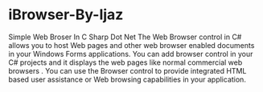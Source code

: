 # iBrowser-By-Ijaz
Simple Web Broser In C Sharp Dot Net
The Web Browser control in C# allows you to host Web pages and other web browser enabled documents in your Windows Forms applications. 
You can add browser control in your C# projects and it displays the web pages like normal commercial web browsers .
You can use the Browser control to provide integrated HTML based user assistance or Web browsing capabilities in your application.
